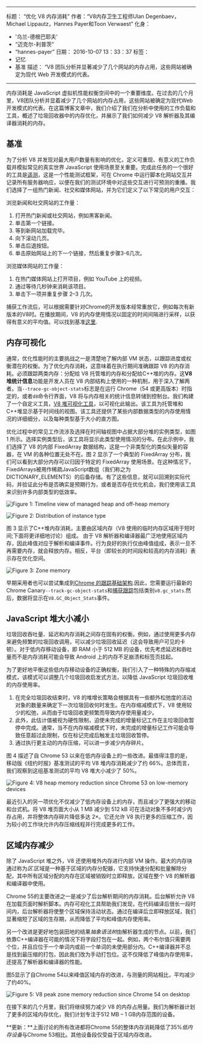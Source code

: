 ***

标题： “优化 V8 内存消耗”
作者：“V8内存卫生工程师Ulan Degenbaev，Michael Lippautz，Hannes Payer和Toon Verwaest”
化身：

*   '乌兰-德根巴耶夫'
*   “迈克尔-利普茨”
*   “hannes-payer”
    日期： 2016-10-07 13：33：37
    标签：
*   记忆
*   基准
    描述： “V8 团队分析并显著减少了几个网站的内存占用，这些网站被确定为现代 Web 开发模式的代表。

***

内存消耗是 JavaScript 虚拟机性能权衡空间中的一个重要维度。在过去的几个月里，V8团队分析并显着减少了几个网站的内存占用，这些网站被确定为现代Web开发模式的代表。在这篇博客文章中，我们介绍了我们在分析中使用的工作负载和工具，概述了垃圾回收器中的内存优化，并展示了我们如何减少 V8 解析器及其编译器消耗的内存。

## 基准

为了分析 V8 并发现对最大用户数量有影响的优化，定义可重现、有意义的工作负载并模拟常见的真实世界 JavaScript 使用场景至关重要。完成此任务的一个很好的工具是[遥测](https://catapult.gsrc.io/telemetry)，这是一个性能测试框架，可在 Chrome 中运行脚本化网站交互并记录所有服务器响应，以便在我们的测试环境中对这些交互进行可预测的重播。我们选择了一组热门新闻、社交和媒体网站，并为它们定义了以下常见的用户交互：

浏览新闻和社交网站的工作量：

1.  打开热门新闻或社交网站，例如黑客新闻。
2.  单击第一个链接。
3.  等到新网站加载完毕。
4.  向下滚动几页。
5.  单击后退按钮。
6.  单击原始网站上的下一个链接，然后重复步骤3-6几次。

浏览媒体网站的工作量：

1.  在热门媒体网站上打开项目，例如 YouTube 上的视频。
2.  通过等待几秒钟来消耗该项目。
3.  单击下一项并重复步骤 2–3 几次。

捕获工作流后，可以根据需要针对Chrome的开发版本经常重放它，例如每次有新版本的V8时。在播放期间，V8 的内存使用情况以固定的时间间隔进行采样，以获得有意义的平均值。可以找到基准[这里](https://cs.chromium.org/chromium/src/tools/perf/page_sets/system_health/browsing_stories.py?q=browsing+news\&sq=package:chromium\&dr=CS\&l=11).

## 内存可视化

通常，优化性能时的主要挑战之一是清楚地了解内部 VM 状态，以跟踪进度或权衡潜在的权衡。为了优化内存消耗，这意味着在执行期间准确跟踪 V8 的内存消耗。必须跟踪两类内存：分配给 V8 托管堆的内存和分配给C++堆的内存。这**V8 堆统计信息**功能是开发人员在 V8 内部结构上使用的一种机制，用于深入了解两者。当`--trace-gc-object-stats`标志是在运行 Chrome（54 或更高版本）时指定的，或者`d8`命令行界面，V8 将与内存相关的统计信息转储到控制台。我们构建了一个自定义工具，[V8 堆可视化工具](https://mlippautz.github.io/v8-heap-stats/)，以可视化此输出。该工具为托管堆和C++堆显示基于时间线的视图。该工具还提供了某些内部数据类型的内存使用情况的详细细分，以及每种类型基于大小的直方图。

优化过程中的常见工作流涉及选择在时间轴视图中占据大部分堆的实例类型，如图 1 所示。选择实例类型后，该工具将显示此类型使用情况的分布。在此示例中，我们选择了 V8 的内部 FixedArray 数据结构，这是一个非类型化的类似矢量的容器，在 VM 的各种位置无处不在。图 2 显示了一个典型的 FixedArray 分布，我们可以看到大部分内存可以归因于特定的 FixedArray 使用场景。在这种情况下，FixedArrays被用作稀疏JavaScript数组（我们称之为DICTIONARY_ELEMENTS）的后备存储。有了这些信息，就可以回溯到实际代码，并验证此分布是否确实是预期行为，或者是否存在优化机会。我们使用该工具来识别许多内部类型的低效率。

![Figure 1: Timeline view of managed heap and off-heap memory](/\_img/optimizing-v8-memory/timeline-view.png)

![Figure 2: Distribution of instance type](/\_img/optimizing-v8-memory/distribution.png)

图 3 显示了C++堆内存消耗，主要由区域内存（V8 使用的临时内存区域用于短时间;下面将更详细地讨论）组成。 由于 V8 解析器和编译器最广泛地使用区域内存，因此峰值对应于解析和编译事件。行为良好的执行仅由峰值组成，表示一旦不再需要内存，就会释放内存。相反，平台（即较长的时间段和较高的内存消耗）表示存在优化空间。

![Figure 3: Zone memory](/\_img/optimizing-v8-memory/zone-memory.png)

早期采用者也可以尝试集成到[Chrome 的跟踪基础架构](https://www.chromium.org/developers/how-tos/trace-event-profiling-tool).因此，您需要运行最新的Chrome Canary`--track-gc-object-stats`和[捕获跟踪](https://www.chromium.org/developers/how-tos/trace-event-profiling-tool/recording-tracing-runs#TOC-Capture-a-trace-on-Chrome-desktop)包括类别`v8.gc_stats`.然后，数据将显示在`V8.GC_Object_Stats`事件。

## JavaScript 堆大小减小

垃圾回收吞吐量、延迟和内存消耗之间存在固有的权衡。例如，通过使用更多内存来避免频繁的垃圾回收调用，可以减少垃圾回收延迟（这会导致用户可见的卡顿）。对于低内存移动设备，即 RAM 小于 512 MB 的设备，优先考虑延迟和吞吐量而不是内存消耗可能会导致 Android 上的内存不足崩溃和标签页挂起。

为了更好地平衡这些低内存移动设备的正确权衡，我们引入了一种特殊的内存缩减模式，该模式可以调整几个垃圾回收启发式方法，以降低 JavaScript 垃圾回收堆的内存使用率。

1.  在完全垃圾回收结束时，V8 的堆增长策略会根据具有一些额外松弛度的活动对象的数量来确定下一次垃圾回收何时发生。在内存缩减模式下，V8 使用较少的松弛，从而由于垃圾回收更频繁而导致内存使用量减少。
2.  此外，此估计值被视为硬性限制，迫使未完成的增量标记工作在主垃圾回收暂停中完成。通常，当不在内存缩减模式下时，未完成的增量标记工作可能会导致任意超过此限制，仅在标记完成后触发主垃圾回收暂停。
3.  通过执行更主动的内存压缩，可以进一步减少内存碎片。

图 4 描述了自 Chrome 53 以来在低内存设备上的一些改进。最值得注意的是，移动版《纽约时报》基准测试的平均 V8 堆内存消耗减少了约 66%。总体而言，我们观察到这组基准测试的平均 V8 堆大小减少了 50%。

![Figure 4: V8 heap memory reduction since Chrome 53 on low-memory devices](/\_img/optimizing-v8-memory/heap-memory-reduction.png)

最近引入的另一项优化不仅减少了低内存设备上的内存，而且减少了更强大的移动和台式机。将 V8 堆页面大小从 1 MB 减少到 512 kB 可在活动对象不多时减少内存占用，并将整体内存碎片降低多达 2×。它还允许 V8 执行更多的压缩工作，因为较小的工作块允许内存压缩线程并行完成更多的工作。

## 区域内存减少

除了 JavaScript 堆之外，V8 还使用堆外内存进行内部 VM 操作。最大的内存块通过称为*区*.区域是一种基于区域的内存分配器，它支持快速分配和批量解除分配，其中所有区域分配的内存在区域被销毁时立即释放。区域在整个 V8 的解析器和编译器中使用。

Chrome 55的主要改进之一是减少了后台解析期间的内存消耗。后台解析允许 V8 在加载页面时解析脚本。内存可视化工具帮助我们发现，在代码编译后很长一段时间内，后台解析器将使整个区域保持活动状态。通过在编译后立即释放区域，我们显著缩短了区域的生存期，从而降低了平均和峰值内存使用率。

另一个改进是更好地包装田地的结果*抽象语法树*由解析器生成的节点。以前，我们依靠C++编译器在可能的情况下将字段打包在一起。例如，两个布尔值只需要两个位，并且应位于一个单词内或前一个单词的未使用部分内。C++编译器并不总是找到最压缩的打包，因此我们改为手动打包位。这不仅降低了峰值内存使用率，还提高了解析器和编译器的性能。

图5显示了自Chrome 54以来峰值区域内存的改进，与测量的网站相比，平均减少了约40%。

![Figure 5: V8 peak zone memory reduction since Chrome 54 on desktop](/\_img/optimizing-v8-memory/peak-zone-memory-reduction.png)

在接下来的几个月里，我们将继续努力减少 V8 的内存占用量。我们为解析器计划了更多的区域内存优化，我们计划专注于512 MB – 1 GB内存范围的设备。

**更新：**上面讨论的所有改进都将Chrome 55的整体内存消耗降低了35%*低内存设备*与Chrome 53相比。其他设备段仅受益于区域内存改进。
